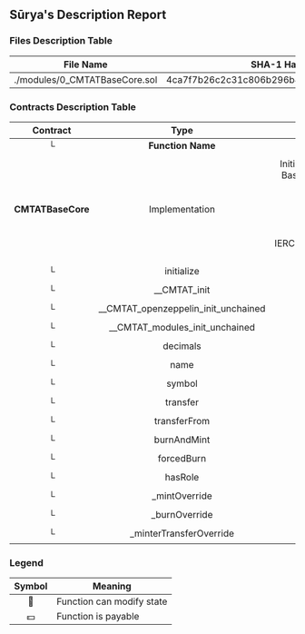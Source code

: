 ## Sūrya's Description Report

### Files Description Table


|  File Name  |  SHA-1 Hash  |
|-------------|--------------|
| ./modules/0_CMTATBaseCore.sol | 4ca7f7b26c2c31c806b296b4113b52707292df72 |


### Contracts Description Table


|  Contract  |         Type        |       Bases      |                  |                 |
|:----------:|:-------------------:|:----------------:|:----------------:|:---------------:|
|     └      |  **Function Name**  |  **Visibility**  |  **Mutability**  |  **Modifiers**  |
||||||
| **CMTATBaseCore** | Implementation | Initializable, ContextUpgradeable, BaseModule, ERC20MintModule, ERC20BurnModule, ValidationModuleCore, ERC20BaseModule, IForcedBurnERC20, IBurnMintERC20, IERC7551ERC20EnforcementEvent, AccessControlModule |||
| └ | initialize | Public ❗️ | 🛑  | initializer |
| └ | __CMTAT_init | Internal 🔒 | 🛑  | onlyInitializing |
| └ | __CMTAT_openzeppelin_init_unchained | Internal 🔒 | 🛑  | onlyInitializing |
| └ | __CMTAT_modules_init_unchained | Internal 🔒 | 🛑  | onlyInitializing |
| └ | decimals | Public ❗️ |   |NO❗️ |
| └ | name | Public ❗️ |   |NO❗️ |
| └ | symbol | Public ❗️ |   |NO❗️ |
| └ | transfer | Public ❗️ | 🛑  |NO❗️ |
| └ | transferFrom | Public ❗️ | 🛑  |NO❗️ |
| └ | burnAndMint | Public ❗️ | 🛑  |NO❗️ |
| └ | forcedBurn | Public ❗️ | 🛑  | onlyRole |
| └ | hasRole | Public ❗️ |   |NO❗️ |
| └ | _mintOverride | Internal 🔒 | 🛑  | |
| └ | _burnOverride | Internal 🔒 | 🛑  | |
| └ | _minterTransferOverride | Internal 🔒 | 🛑  | |


### Legend

|  Symbol  |  Meaning  |
|:--------:|-----------|
|    🛑    | Function can modify state |
|    💵    | Function is payable |
